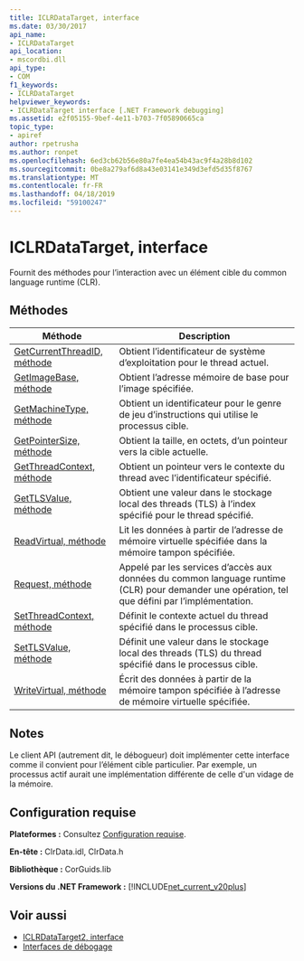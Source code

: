 ```yaml
---
title: ICLRDataTarget, interface
ms.date: 03/30/2017
api_name:
- ICLRDataTarget
api_location:
- mscordbi.dll
api_type:
- COM
f1_keywords:
- ICLRDataTarget
helpviewer_keywords:
- ICLRDataTarget interface [.NET Framework debugging]
ms.assetid: e2f05155-9bef-4e11-b703-7f05890665ca
topic_type:
- apiref
author: rpetrusha
ms.author: ronpet
ms.openlocfilehash: 6ed3cb62b56e80a7fe4ea54b43ac9f4a28b8d102
ms.sourcegitcommit: 0be8a279af6d8a43e03141e349d3efd5d35f8767
ms.translationtype: MT
ms.contentlocale: fr-FR
ms.lasthandoff: 04/18/2019
ms.locfileid: "59100247"
---
```

# <a name="iclrdatatarget-interface"></a>ICLRDataTarget, interface
Fournit des méthodes pour l’interaction avec un élément cible du common language runtime (CLR).  
  
## <a name="methods"></a>Méthodes  
  
|Méthode|Description|  
|------------|-----------------|  
|[GetCurrentThreadID, méthode](../../../../docs/framework/unmanaged-api/debugging/iclrdatatarget-getcurrentthreadid-method.md)|Obtient l’identificateur de système d’exploitation pour le thread actuel.|  
|[GetImageBase, méthode](../../../../docs/framework/unmanaged-api/debugging/iclrdatatarget-getimagebase-method.md)|Obtient l’adresse mémoire de base pour l’image spécifiée.|  
|[GetMachineType, méthode](../../../../docs/framework/unmanaged-api/debugging/iclrdatatarget-getmachinetype-method.md)|Obtient un identificateur pour le genre de jeu d’instructions qui utilise le processus cible.|  
|[GetPointerSize, méthode](../../../../docs/framework/unmanaged-api/debugging/iclrdatatarget-getpointersize-method.md)|Obtient la taille, en octets, d’un pointeur vers la cible actuelle.|  
|[GetThreadContext, méthode](../../../../docs/framework/unmanaged-api/debugging/iclrdatatarget-getthreadcontext-method.md)|Obtient un pointeur vers le contexte du thread avec l’identificateur spécifié.|  
|[GetTLSValue, méthode](../../../../docs/framework/unmanaged-api/debugging/iclrdatatarget-gettlsvalue-method.md)|Obtient une valeur dans le stockage local des threads (TLS) à l’index spécifié pour le thread spécifié.|  
|[ReadVirtual, méthode](../../../../docs/framework/unmanaged-api/debugging/iclrdatatarget-readvirtual-method.md)|Lit les données à partir de l’adresse de mémoire virtuelle spécifiée dans la mémoire tampon spécifiée.|  
|[Request, méthode](../../../../docs/framework/unmanaged-api/debugging/iclrdatatarget-request-method.md)|Appelé par les services d’accès aux données du common language runtime (CLR) pour demander une opération, tel que défini par l’implémentation.|  
|[SetThreadContext, méthode](../../../../docs/framework/unmanaged-api/debugging/iclrdatatarget-setthreadcontext-method.md)|Définit le contexte actuel du thread spécifié dans le processus cible.|  
|[SetTLSValue, méthode](../../../../docs/framework/unmanaged-api/debugging/iclrdatatarget-settlsvalue-method.md)|Définit une valeur dans le stockage local des threads (TLS) du thread spécifié dans le processus cible.|  
|[WriteVirtual, méthode](../../../../docs/framework/unmanaged-api/debugging/iclrdatatarget-writevirtual-method.md)|Écrit des données à partir de la mémoire tampon spécifiée à l’adresse de mémoire virtuelle spécifiée.|  
  
## <a name="remarks"></a>Notes  
 Le client API (autrement dit, le débogueur) doit implémenter cette interface comme il convient pour l’élément cible particulier. Par exemple, un processus actif aurait une implémentation différente de celle d'un vidage de la mémoire.  
  
## <a name="requirements"></a>Configuration requise  
 **Plateformes :** Consultez [Configuration requise](../../../../docs/framework/get-started/system-requirements.md).  
  
 **En-tête :** ClrData.idl, ClrData.h  
  
 **Bibliothèque :** CorGuids.lib  
  
 **Versions du .NET Framework :** [!INCLUDE[net_current_v20plus](../../../../includes/net-current-v20plus-md.md)]  
  
## <a name="see-also"></a>Voir aussi

- [ICLRDataTarget2, interface](../../../../docs/framework/unmanaged-api/debugging/iclrdatatarget2-interface.md)
- [Interfaces de débogage](../../../../docs/framework/unmanaged-api/debugging/debugging-interfaces.md)
